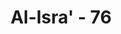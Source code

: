 ---
title: "Al-Isra' - 76"
no: 76
arabic_no: ٧٦
ayah: وَاِنْ كَادُوْا لَيَسْتَفِزُّوْنَكَ مِنَ الْاَرْضِ لِيُخْرِجُوْكَ مِنْهَا وَاِذًا لَّا يَلْبَثُوْنَ خِلٰفَكَ اِلَّا قَلِيْلًا
translation: "Dan sungguh, mereka hampir membuatmu (Muhammad) gelisah di negeri (Mekah) karena engkau harus keluar dari negeri itu, dan kalau terjadi demikian, niscaya sepeninggalmu mereka tidak akan tinggal (di sana), melainkan sebentar saja."
tafsir: "Ayat ini mengungkapkan bagaimana berbagai tekanan yang dihadapi Rasulullah dan kaum Muslimin hampir berhasil membuat beliau tidak tahan lagi berdiam di Mekah, apalagi setelah orang-orang kafir Quraisy membuat rencana untuk membunuhnya. Peristiwa itulah yang melatarbelakangi ter-jadinya peristiwa Hijrah ke Medinah.\n\nAllah menyampaikan ancaman-Nya melalui Rasulullah kepada kaum kafir Quraisy bahwa jika Nabi dan kaum Muslimin terusir dari Mekah, maka itu tidak akan dibiarkan oleh Allah. Dalam waktu singkat mereka akan dibinasakan Allah dan selanjutnya negeri Mekah akan dikuasai kembali oleh kaum Mukminin. Janji Allah itu terbukti dengan terbunuhnya para pemimpin Quraisy dalam perang Badar yang terjadi pada tahun kedua sesudah Nabi hijrah ke Medinah, dan ditaklukkannya kota Mekah pada tahun ke-8 Hijrah."
---
